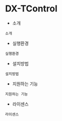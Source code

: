 # DX-TControl


 * 소개
```
소개
```


 * 실행환경
  
```
실행환경
```


 * 설치방법
  
```
설치방법
```


 * 지원하는 기능
  
```
지원하는 기능
```


 * 라이센스
  
```
라이센스
```
